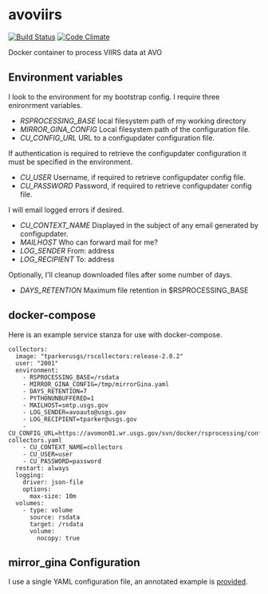 avoviirs
============
[![Build Status](https://travis-ci.org/tparker-usgs/avoviirs.svg?branch=master)](https://travis-ci.org/tparker-usgs/avoviirs)
[![Code Climate](https://codeclimate.com/github/tparker-usgs/avoviirs/badges/gpa.svg)](https://codeclimate.com/github/tparker-usgs/avoviirs)

Docker container to process VIIRS data at AVO

Environment variables
---------------------
I look to the environment for my bootstrap config. I require three enironrment variables.
  * _RSPROCESSING_BASE_ local filesystem path of my working directory
  * _MIRROR_GINA_CONFIG_ Local filesystem path of the configuration file.
  * _CU_CONFIG_URL_ URL to a configupdater configuration file.

If authentication is required to retrieve the configupdater configuration it must be specified in the environment.
  * _CU_USER_ Username, if required to retrieve configupdater config file.
  * _CU_PASSWORD_ Password, if required to retrieve configupdater config file.

I will email logged errors if desired.
  * _CU_CONTEXT_NAME_ Displayed in the subject of any email generated by configupdater.
  * _MAILHOST_ Who can forward mail for me?
  * _LOG_SENDER_ From: address
  * _LOG_RECIPIENT_ To: address

Optionally, I'll cleanup downloaded files after some number of days.
  * _DAYS_RETENTION_ Maximum file retention in $RSPROCESSING_BASE

docker-compose
--------------
Here is an example service stanza for use with docker-compose.

    collectors:
      image: "tparkerusgs/rscollectors:release-2.0.2"
      user: "2001"
      environment:
        - RSPROCESSING_BASE=/rsdata
        - MIRROR_GINA_CONFIG=/tmp/mirrorGina.yaml
        - DAYS_RETENTION=7 
        - PYTHONUNBUFFERED=1
        - MAILHOST=smtp.usgs.gov
        - LOG_SENDER=avoauto@usgs.gov
        - LOG_RECIPIENT=tparker@usgs.gov
        - CU_CONFIG_URL=https://avomon01.wr.usgs.gov/svn/docker/rsprocessing/configupdater-collectors.yaml
        - CU_CONTEXT_NAME=collectors
        - CU_USER=user
        - CU_PASSWORD=password
      restart: always
      logging:
        driver: json-file
        options:
          max-size: 10m
      volumes:
        - type: volume
          source: rsdata
          target: /rsdata
          volume:
            nocopy: true

mirror_gina Configuration
-------------
I use a single YAML configuration file, an annotated example is [provided](https://raw.githubusercontent.com/tparker-usgs/rscollectors/master/support/mirrorGina.yaml).

